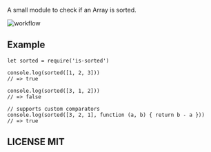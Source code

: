 A small module to check if an Array is sorted.

![workflow](https://github.com/Luobinf/array-is-sorted/actions/workflows/node.js.yml/badge.svg)


## Example
```JS
let sorted = require('is-sorted')

console.log(sorted([1, 2, 3]))
// => true

console.log(sorted([3, 1, 2]))
// => false

// supports custom comparators
console.log(sorted([3, 2, 1], function (a, b) { return b - a }))
// => true
```

## LICENSE MIT